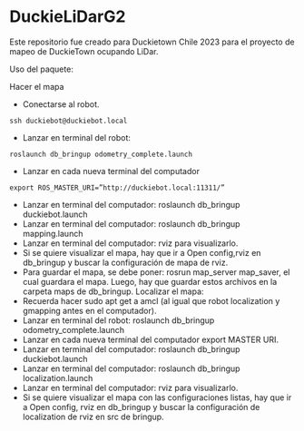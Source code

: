 # DuckieLiDarG2
Este repositorio fue creado para Duckietown Chile 2023 para el proyecto de mapeo de DuckieTown ocupando LiDar.

Uso del paquete:

Hacer el mapa
- Conectarse al robot.
```
ssh duckiebot@duckiebot.local
```
- Lanzar en terminal del robot:
```
roslaunch db_bringup odometry_complete.launch
```
- Lanzar en cada nueva terminal del computador
```
export ROS_MASTER_URI=”http://duckiebot.local:11311/”
``` 
- Lanzar en terminal del computador: roslaunch db_bringup duckiebot.launch
- Lanzar en terminal del computador: roslaunch db_bringup mapping.launch
- Lanzar en terminal del computador: rviz para visualizarlo.
- Si se quiere visualizar el mapa, hay que ir a Open config,rviz en db_bringup y buscar la configuración de mapa de rviz.
- Para guardar el mapa, se debe poner: rosrun map_server map_saver, el cual guardara el mapa. Luego, hay que guardar estos archivos en la carpeta maps de db_bringup.
Localizar el mapa:
- Recuerda hacer sudo apt get a amcl (al igual que robot localization y gmapping antes en el computador).
- Lanzar en terminal del robot: roslaunch db_bringup odometry_complete.launch
- Lanzar en cada nueva terminal del computador export MASTER URI.
- Lanzar en terminal del computador: roslaunch db_bringup duckiebot.launch
- Lanzar en terminal del computador: roslaunch db_bringup localization.launch
- Lanzar en terminal del computador: rviz para visualizarlo.
- Si se quiere visualizar el mapa con las configuraciones listas, hay que ir a Open config, rviz en db_bringup y buscar la configuración de localization de rviz en src de bringup.
